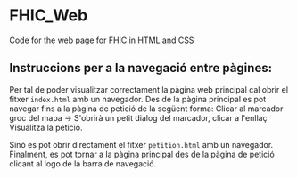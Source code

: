 # FHIC_Web
Code for the web page for FHIC in HTML and CSS

## Instruccions per a la navegació entre pàgines:

Per tal de poder visualitzar correctament la pàgina web principal cal obrir el fitxer `index.html` amb un navegador. Des de la pàgina principal es pot navegar fins a la pàgina de petició de la següent forma: 
Clicar al marcador groc del mapa -> S'obrirà un petit dialog del marcador, clicar a l'enllaç Visualitza la petició. 

Sinó es pot obrir directament el fitxer `petition.html` amb un navegador. Finalment, es pot tornar a la pàgina principal des de la pàgina de petició clicant al logo de la barra de navegació.